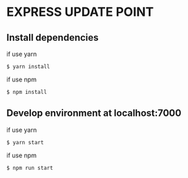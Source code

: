 # EXPRESS UPDATE POINT
## Install dependencies
if use yarn
```
$ yarn install 
```
if use npm
```
$ npm install
```


## Develop environment at localhost:7000
if use yarn
```
$ yarn start
```
if use npm
```
$ npm run start
```



